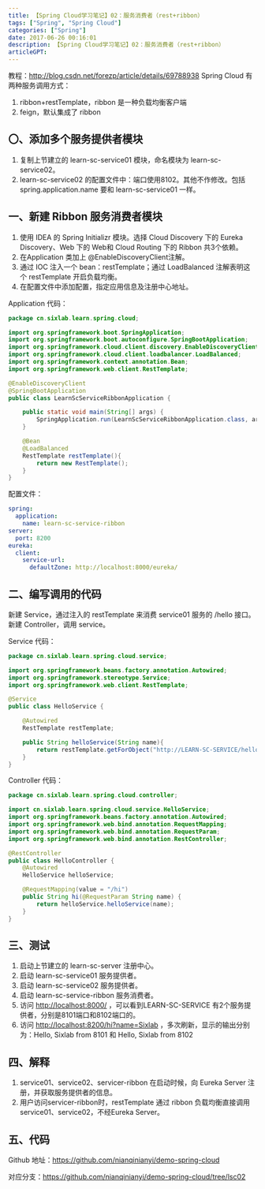 ```yaml
---
title: 【Spring Cloud学习笔记】02：服务消费者（rest+ribbon）
tags: ["Spring", "Spring Cloud"]
categories: ["Spring"]
date: 2017-06-26 00:16:01
description: 【Spring Cloud学习笔记】02：服务消费者（rest+ribbon）
articleGPT: 
---
```


教程：<http://blog.csdn.net/forezp/article/details/69788938> Spring Cloud
有两种服务调用方式：  

  1. ribbon+restTemplate，ribbon 是一种负载均衡客户端
  2. feign，默认集成了 ribbon

## 〇、添加多个服务提供者模块

  1. 复制上节建立的 learn-sc-service01 模块，命名模块为 learn-sc-service02。
  2. learn-sc-service02 的配置文件中：端口使用8102。其他不作修改。包括 spring.application.name 要和 learn-sc-service01 一样。

## 一、新建 Ribbon 服务消费者模块

  1. 使用 IDEA 的 Spring Initializr 模块。选择 Cloud Discovery 下的 Eureka Discovery、Web 下的 Web和 Cloud Routing 下的 Ribbon 共3个依赖。
  2. 在Application 类加上 @EnableDiscoveryClient注解。
  3. 通过 IOC 注入一个 bean：restTemplate；通过 LoadBalanced 注解表明这个 restTemplate 开启负载均衡。
  4. 在配置文件中添加配置，指定应用信息及注册中心地址。

Application 代码：

```Java
package cn.sixlab.learn.spring.cloud;

import org.springframework.boot.SpringApplication;
import org.springframework.boot.autoconfigure.SpringBootApplication;
import org.springframework.cloud.client.discovery.EnableDiscoveryClient;
import org.springframework.cloud.client.loadbalancer.LoadBalanced;
import org.springframework.context.annotation.Bean;
import org.springframework.web.client.RestTemplate;

@EnableDiscoveryClient
@SpringBootApplication
public class LearnScServiceRibbonApplication {

    public static void main(String[] args) {
        SpringApplication.run(LearnScServiceRibbonApplication.class, args);
    }

    @Bean
    @LoadBalanced
    RestTemplate restTemplate(){
        return new RestTemplate();
    }
}
```

配置文件：

```yaml
spring:
  application:
    name: learn-sc-service-ribbon
server:
  port: 8200
eureka:
  client:
    service-url:
      defaultZone: http://localhost:8000/eureka/
```

## 二、编写调用的代码

新建 Service，通过注入的 restTemplate 来消费 service01 服务的 /hello 接口。新建 Controller，调用
service。

Service 代码：

```Java
package cn.sixlab.learn.spring.cloud.service;

import org.springframework.beans.factory.annotation.Autowired;
import org.springframework.stereotype.Service;
import org.springframework.web.client.RestTemplate;

@Service
public class HelloService {

    @Autowired
    RestTemplate restTemplate;

    public String helloService(String name){
        return restTemplate.getForObject("http://LEARN-SC-SERVICE/hello?name=" + name, String.class);
    }
}
```

Controller 代码：

```Java
package cn.sixlab.learn.spring.cloud.controller;

import cn.sixlab.learn.spring.cloud.service.HelloService;
import org.springframework.beans.factory.annotation.Autowired;
import org.springframework.web.bind.annotation.RequestMapping;
import org.springframework.web.bind.annotation.RequestParam;
import org.springframework.web.bind.annotation.RestController;

@RestController
public class HelloController {
    @Autowired
    HelloService helloService;

    @RequestMapping(value = "/hi")
    public String hi(@RequestParam String name) {
        return helloService.helloService(name);
    }
}
```

## 三、测试

  1. 启动上节建立的 learn-sc-server 注册中心。
  2. 启动 learn-sc-service01 服务提供者。
  3. 启动 learn-sc-service02 服务提供者。
  4. 启动 learn-sc-service-ribbon 服务消费者。
  5. 访问 <http://localhost:8000/> ，可以看到LEARN-SC-SERVICE 有2个服务提供者，分别是8101端口和8102端口的。
  6. 访问 <http://localhost:8200/hi?name=Sixlab> ，多次刷新，显示的输出分别为：Hello, Sixlab from 8101 和 Hello, Sixlab from 8102

## 四、解释

  1. service01、service02、servicer-ribbon 在启动时候，向 Eureka Server 注册，并获取服务提供者的信息。
  2. 用户访问servicer-ribbon时，restTemplate 通过 ribbon 负载均衡直接调用 service01、service02，不经Eureka Server。

## 五、代码

Github 地址：<https://github.com/nianqinianyi/demo-spring-cloud>

对应分支：<https://github.com/nianqinianyi/demo-spring-cloud/tree/lsc02>

